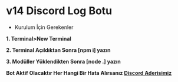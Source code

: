# v14 Discord Log Botu

- Kurulum İçin Gerekenler
  
**1. Terminal>New Terminal**

**2. Terminal Açıldıktan Sonra [npm i] yazın**
   
**3. Modüller Yüklendikten Sonra [node .] yazın**

**Bot Aktif Olacaktır Her Hangi Bir Hata Alırsanız [Discord Aderisimiz](https://discord.gg/fhGN8uJnUZ)** 

